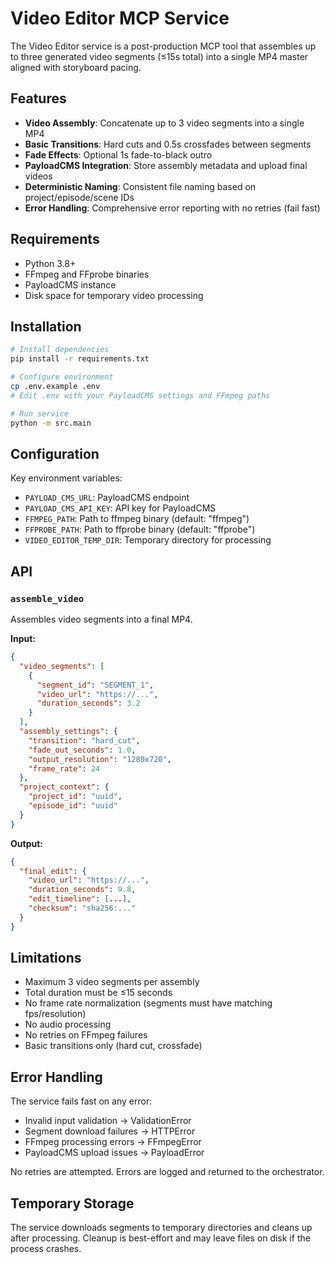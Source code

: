 # Video Editor MCP Service

The Video Editor service is a post-production MCP tool that assembles up to three generated video segments (≤15s total) into a single MP4 master aligned with storyboard pacing.

## Features

- **Video Assembly**: Concatenate up to 3 video segments into a single MP4
- **Basic Transitions**: Hard cuts and 0.5s crossfades between segments  
- **Fade Effects**: Optional 1s fade-to-black outro
- **PayloadCMS Integration**: Store assembly metadata and upload final videos
- **Deterministic Naming**: Consistent file naming based on project/episode/scene IDs
- **Error Handling**: Comprehensive error reporting with no retries (fail fast)

## Requirements

- Python 3.8+
- FFmpeg and FFprobe binaries
- PayloadCMS instance
- Disk space for temporary video processing

## Installation

```bash
# Install dependencies
pip install -r requirements.txt

# Configure environment
cp .env.example .env
# Edit .env with your PayloadCMS settings and FFmpeg paths

# Run service
python -m src.main
```

## Configuration

Key environment variables:

- `PAYLOAD_CMS_URL`: PayloadCMS endpoint
- `PAYLOAD_CMS_API_KEY`: API key for PayloadCMS
- `FFMPEG_PATH`: Path to ffmpeg binary (default: "ffmpeg")
- `FFPROBE_PATH`: Path to ffprobe binary (default: "ffprobe")
- `VIDEO_EDITOR_TEMP_DIR`: Temporary directory for processing

## API

### `assemble_video`

Assembles video segments into a final MP4.

**Input:**
```json
{
  "video_segments": [
    {
      "segment_id": "SEGMENT_1",
      "video_url": "https://...",
      "duration_seconds": 3.2
    }
  ],
  "assembly_settings": {
    "transition": "hard_cut",
    "fade_out_seconds": 1.0,
    "output_resolution": "1280x720",
    "frame_rate": 24
  },
  "project_context": {
    "project_id": "uuid",
    "episode_id": "uuid"
  }
}
```

**Output:**
```json
{
  "final_edit": {
    "video_url": "https://...",
    "duration_seconds": 9.8,
    "edit_timeline": [...],
    "checksum": "sha256:..."
  }
}
```

## Limitations

- Maximum 3 video segments per assembly
- Total duration must be ≤15 seconds
- No frame rate normalization (segments must have matching fps/resolution)
- No audio processing
- No retries on FFmpeg failures
- Basic transitions only (hard cut, crossfade)

## Error Handling

The service fails fast on any error:
- Invalid input validation → ValidationError
- Segment download failures → HTTPError  
- FFmpeg processing errors → FFmpegError
- PayloadCMS upload issues → PayloadError

No retries are attempted. Errors are logged and returned to the orchestrator.

## Temporary Storage

The service downloads segments to temporary directories and cleans up after processing. Cleanup is best-effort and may leave files on disk if the process crashes.